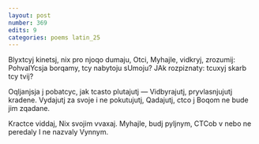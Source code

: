 ```yaml
---
layout: post
number: 369
edits: 9
categories: poems latin_25
---
```


Blyxtcyj kinetsj, nix pro njoqo dumaju,
Otci, Myhajle, vidkryj, zrozumij:
PohvalYcsja borqamy, tcy nabytoju sUmoju?
JAk rozpiznaty: tcuxyj skarb tcy tvij?

Oqljanjsja j pobatcyc, jak tcasto plutajutj —
Vidbyrajutj, pryvlasnjujutj kradene.
Vydajutj za svoje i ne pokutujutj,
Qadajutj, ctco j Boqom ne bude jim zqadane.

Kractce viddaj,
Nix svojim vvaxaj.
Myhajle, budj pyljnym,
CTCob v nebo ne peredaly 
I ne nazvaly 
Vynnym.
